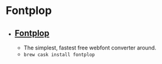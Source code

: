 # Fontplop
- [Fontplop](https://www.fontplop.com/)
  - 
  - The simplest, fastest free webfont converter around.
  - `brew cask install fontplop`
